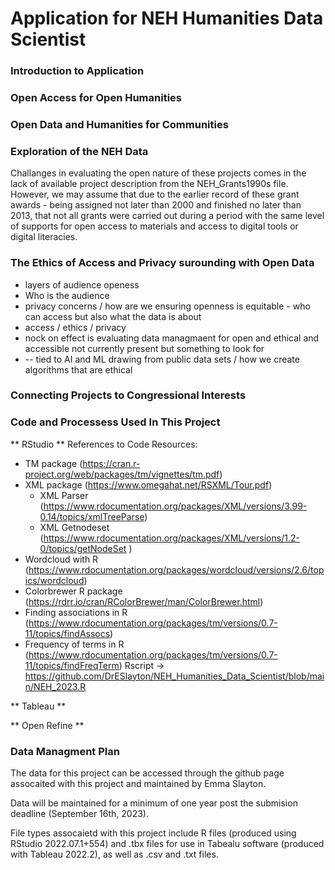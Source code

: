 # Application for NEH Humanities Data Scientist 

### Introduction to Application


### Open Access for Open Humanities




### Open Data and Humanities for Communities 



### Exploration of the NEH Data 

Challanges in evaluating the open nature of these projects comes in the lack of available project description from the NEH_Grants1990s file. However, we may assume that due to the earlier record of these grant awards - being assigned not later than 2000 and finished no later than 2013, that not all grants were carried out during a period with the same level of supports for open access to materials and access to digital tools or digital literacies. 


### The Ethics of Access and Privacy surounding with Open Data 
- layers of audience openess
- Who is the audience
- privacy concerns / how are we ensuring openness is equitable - who can access but also what the data is about
- access / ethics / privacy
- nock on effect is evaluating data managmaent for open and ethical and accessible not currently present but something to look for
- -- tied to AI and ML drawing from public data sets / how we create algorithms that are ethical 


### Connecting Projects to Congressional Interests 




### Code and Processess Used In This Project 

** RStudio ** 
References to Code Resources:
- TM package (https://cran.r-project.org/web/packages/tm/vignettes/tm.pdf) 
- XML package (https://www.omegahat.net/RSXML/Tour.pdf)
  - XML Parser (https://www.rdocumentation.org/packages/XML/versions/3.99-0.14/topics/xmlTreeParse)
  - XML Getnodeset (https://www.rdocumentation.org/packages/XML/versions/1.2-0/topics/getNodeSet ) 
- Wordcloud with R (https://www.rdocumentation.org/packages/wordcloud/versions/2.6/topics/wordcloud) 
- Colorbrewer R package (https://rdrr.io/cran/RColorBrewer/man/ColorBrewer.html) 
- Finding associations in R (https://www.rdocumentation.org/packages/tm/versions/0.7-11/topics/findAssocs)
- Frequency of terms in R (https://www.rdocumentation.org/packages/tm/versions/0.7-11/topics/findFreqTerm)
  Rscript -> https://github.com/DrESlayton/NEH_Humanities_Data_Scientist/blob/main/NEH_2023.R  

** Tableau **

** Open Refine **

### Data Managment Plan 

The data for this project can be accessed through the github page assocaited with this project and maintained by Emma Slayton. 

Data will be maintained for a minimum of one year post the submision deadline (September 16th, 2023). 

File types assocaietd with this project include R files (produced using RStudio 2022.07.1+554) and .tbx files for use in Tabealu software (produced with Tableau 2022.2), as well as .csv and .txt files. 



